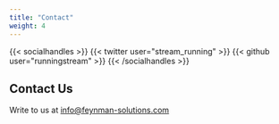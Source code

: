 ```yaml
---
title: "Contact"
weight: 4
---
```


{{< socialhandles >}}
    {{< twitter user="stream_running" >}}
    {{< github user="runningstream" >}}
{{< /socialhandles >}}

## Contact Us

Write to us at info@feynman-solutions.com